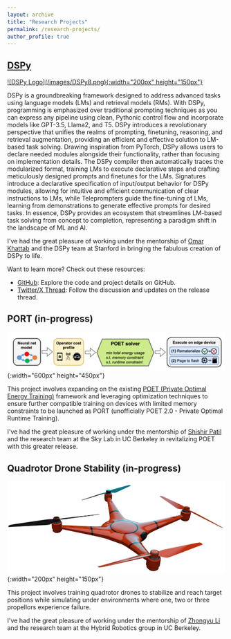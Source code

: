 ```yaml
---
layout: archive
title: "Research Projects"
permalink: /research-projects/
author_profile: true
---
```


## <a href="https://github.com/stanfordnlp/dspy"> DSPy </a>

<a href="https://github.com/stanfordnlp/dspy">
  ![DSPy Logo](/images/DSPy8.png){:width="200px" height="150px"}
</a>

DSPy is a groundbreaking framework designed to address advanced tasks using language models (LMs) and retrieval models (RMs). With DSPy, programming is emphasized over traditional prompting techniques as you can express any pipeline using clean, Pythonic control flow and incorporate models like GPT-3.5, Llama2, and T5. DSPy introduces a revolutionary perspective that unifies the realms of prompting, finetuning, reasoning, and retrieval augmentation, providing an efficient and effective solution to LM-based task solving. Drawing inspiration from PyTorch, DSPy allows users to declare needed modules alongside their functionality, rather than focusing on implementation details. The DSPy compiler then automatically traces the modularized format, training LMs to execute declarative steps and crafting meticulously designed prompts and finetunes for the LMs. Signatures introduce a declarative specification of input/output behavior for DSPy modules, allowing for intuitive and efficient communication of clear instructions to LMs, while Teleprompters guide the fine-tuning of LMs, learning from demonstrations to generate effective prompts for desired tasks. In essence, DSPy provides an ecosystem that streamlines LM-based task solving from concept to completion, representing a paradigm shift in the landscape of ML and AI.

I've had the great pleasure of working under the mentorship of [Omar Khattab](https://omarkhattab.com/) and the DSPy team at Stanford in bringing the fabulous creation of DSPy to life.

Want to learn more? Check out these resources:

- [GitHub](https://github.com/stanfordnlp/dspy): Explore the code and project details on GitHub.
- [Twitter/X Thread](https://twitter.com/lateinteraction/status/1694748401374490946): Follow the discussion and updates on the release thread.


## PORT (in-progress)

![PORT Logo](/images/port.png){:width="600px" height="450px"}

This project involves expanding on the existing [POET (Private Optimal Energy Training)](https://shishirpatil.github.io/poet/) framework and leveraging optimization techniques to ensure further compatible training on devices with limited memory constraints to be launched as PORT (unofficially POET 2.0 - Private Optimal Runtime Training).

I've had the great pleasure of working under the mentorship of [Shishir Patil](https://shishirpatil.github.io/) and the research team at the Sky Lab in UC Berkeley in revitalizing POET with this greater release.


## Quadrotor Drone Stability (in-progress)

![Drone Logo](/images/drone.png){:width="200px" height="150px"}

This project involves training quadrotor drones to stabilize and reach target positions while simulating under environments where one, two or three propellors experience failure. 

I've had the great pleasure of working under the mentorship of [Zhongyu Li](https://zyliatzju.github.io/) and the research team at the Hybrid Robotics group in UC Berkeley.